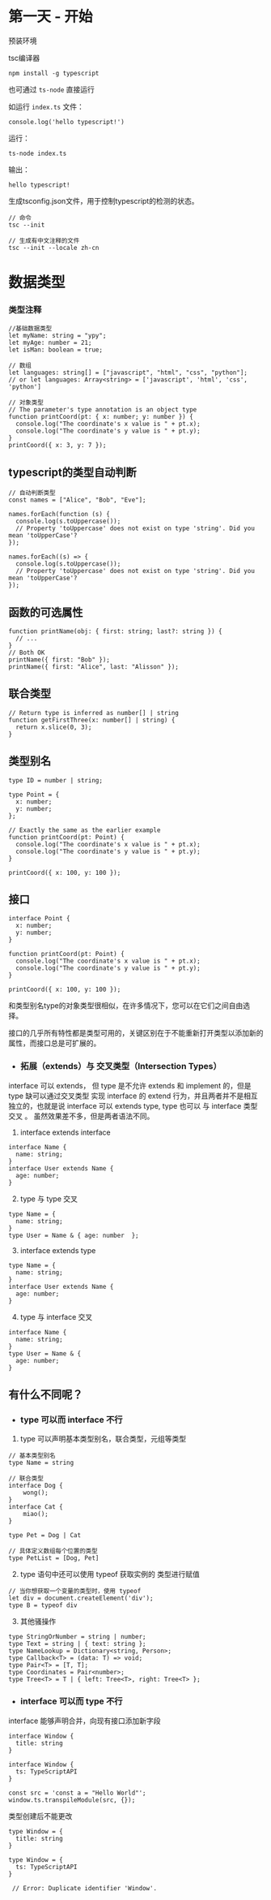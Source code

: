 # 第一天 - 开始
预装环境

tsc编译器

`npm install -g typescript`

也可通过 `ts-node` 直接运行

如运行 `index.ts` 文件：

`console.log('hello typescript!')`

运行：

`ts-node index.ts`

输出：

`hello typescript!`

生成tsconfig.json文件，用于控制typescript的检测的状态。

```
// 命令
tsc --init

// 生成有中文注释的文件
tsc --init --locale zh-cn
```

# 数据类型
### 类型注释

```
//基础数据类型
let myName: string = "ypy";
let myAge: number = 21;
let isMan: boolean = true;

// 数组
let languages: string[] = ["javascript", "html", "css", "python"];
// or let languages: Array<string> = ['javascript', 'html', 'css', 'python']

// 对象类型
// The parameter's type annotation is an object type
function printCoord(pt: { x: number; y: number }) {
  console.log("The coordinate's x value is " + pt.x);
  console.log("The coordinate's y value is " + pt.y);
}
printCoord({ x: 3, y: 7 });
```

## typescript的类型自动判断

```
// 自动判断类型
const names = ["Alice", "Bob", "Eve"];

names.forEach(function (s) {
  console.log(s.toUppercase());
  // Property 'toUppercase' does not exist on type 'string'. Did you mean 'toUpperCase'?
});

names.forEach((s) => {
  console.log(s.toUppercase());
  // Property 'toUppercase' does not exist on type 'string'. Did you mean 'toUpperCase'?
});
```

## 函数的可选属性

```
function printName(obj: { first: string; last?: string }) {
  // ...
}
// Both OK
printName({ first: "Bob" });
printName({ first: "Alice", last: "Alisson" });
```

## 联合类型

```
// Return type is inferred as number[] | string
function getFirstThree(x: number[] | string) {
  return x.slice(0, 3);
}
```

## 类型别名

```
type ID = number | string;

type Point = {
  x: number;
  y: number;
};
 
// Exactly the same as the earlier example
function printCoord(pt: Point) {
  console.log("The coordinate's x value is " + pt.x);
  console.log("The coordinate's y value is " + pt.y);
}
 
printCoord({ x: 100, y: 100 });
```

## 接口

```
interface Point {
  x: number;
  y: number;
}
 
function printCoord(pt: Point) {
  console.log("The coordinate's x value is " + pt.x);
  console.log("The coordinate's y value is " + pt.y);
}
 
printCoord({ x: 100, y: 100 });
```

和类型别名type的对象类型很相似，在许多情况下，您可以在它们之间自由选择。

接口的几乎所有特性都是类型可用的，关键区别在于不能重新打开类型以添加新的属性，而接口总是可扩展的。

- ### 拓展（extends）与 交叉类型（Intersection Types）

interface 可以 extends， 但 type 是不允许 extends 和 implement 的，但是 type 缺可以通过交叉类型 实现 interface 的 extend 行为，并且两者并不是相互独立的，也就是说 interface 可以 extends type, type 也可以 与 interface 类型 交叉 。
虽然效果差不多，但是两者语法不同。

1. interface extends interface

```
interface Name {
  name: string;
}
interface User extends Name {
  age: number;
}
```

2. type 与 type 交叉

```
type Name = {
  name: string;
}
type User = Name & { age: number  };
```

3. interface extends type

```
type Name = {
  name: string;
}
interface User extends Name {
  age: number;
}
```

4. type 与 interface 交叉

```
interface Name {
  name: string;
}
type User = Name & {
  age: number;
}
```

## 有什么不同呢？

- ### type 可以而 interface 不行

1. type 可以声明基本类型别名，联合类型，元组等类型

```
// 基本类型别名
type Name = string

// 联合类型
interface Dog {
    wong();
}
interface Cat {
    miao();
}

type Pet = Dog | Cat

// 具体定义数组每个位置的类型
type PetList = [Dog, Pet]
```

2. type 语句中还可以使用 typeof 获取实例的 类型进行赋值

```
// 当你想获取一个变量的类型时，使用 typeof
let div = document.createElement('div');
type B = typeof div
```

3. 其他骚操作

```
type StringOrNumber = string | number;  
type Text = string | { text: string };  
type NameLookup = Dictionary<string, Person>;  
type Callback<T> = (data: T) => void;  
type Pair<T> = [T, T];  
type Coordinates = Pair<number>;  
type Tree<T> = T | { left: Tree<T>, right: Tree<T> };
```

- ### interface 可以而 type 不行

interface 能够声明合并，向现有接口添加新字段

```
interface Window {
  title: string
}

interface Window {
  ts: TypeScriptAPI
}

const src = 'const a = "Hello World"';
window.ts.transpileModule(src, {});
```

类型创建后不能更改

```
type Window = {
  title: string
}

type Window = {
  ts: TypeScriptAPI
}

 // Error: Duplicate identifier 'Window'.
```